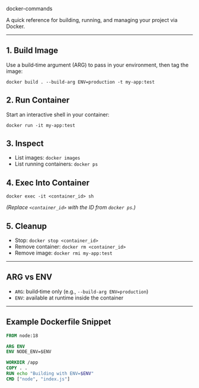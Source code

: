 docker-commands

A quick reference for building, running, and managing your project via Docker.

---

## 1. Build Image

Use a build‑time argument (ARG) to pass in your environment, then tag the image:

    docker build . --build-arg ENV=production -t my-app:test

## 2. Run Container

Start an interactive shell in your container:

    docker run -it my-app:test

## 3. Inspect

- List images: `docker images`
- List running containers: `docker ps`

## 4. Exec Into Container

    docker exec -it <container_id> sh

*(Replace `<container_id>` with the ID from `docker ps`.)*

## 5. Cleanup

- Stop: `docker stop <container_id>`
- Remove container: `docker rm <container_id>`
- Remove image: `docker rmi my-app:test`

---

## ARG vs ENV

- `ARG`: build‑time only (e.g., `--build-arg ENV=production`)
- `ENV`: available at runtime inside the container

---

## Example Dockerfile Snippet

```dockerfile
FROM node:18

ARG ENV
ENV NODE_ENV=$ENV

WORKDIR /app
COPY . .
RUN echo "Building with ENV=$ENV"
CMD ["node", "index.js"]
```
